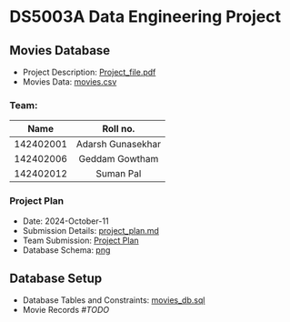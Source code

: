 # DS5003A Data Engineering Project

## Movies Database
+ Project Description: [Project_file.pdf](./project_files/Project_file.pdf)
+ Movies Data: [movies.csv](./project_files/movies.csv)

### Team:  
|Name|Roll no.|
|:---:|:--:|
|142402001 | Adarsh Gunasekhar|
|142402006 | Geddam Gowtham|
|142402012 | Suman Pal|

### Project Plan
- Date: 2024-October-11
- Submission Details: [project_plan.md](./project_plan/project_plan.md)
- Team Submission: [Project Plan](./project_plan/project_plan.pdf)
- Database Schema: [png](./project_plan/project_database_schema_pgadmin.png)

## Database Setup
+ Database Tables and Constraints: [movies_db.sql](./setup/movies_db.sql)
+ Movie Records *#TODO*